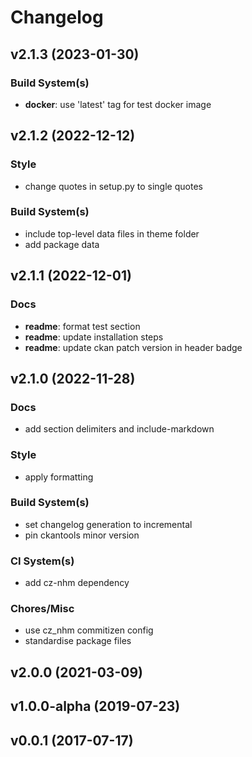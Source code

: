 # Changelog

## v2.1.3 (2023-01-30)

### Build System(s)

- **docker**: use 'latest' tag for test docker image

## v2.1.2 (2022-12-12)

### Style

- change quotes in setup.py to single quotes

### Build System(s)

- include top-level data files in theme folder
- add package data

## v2.1.1 (2022-12-01)

### Docs

- **readme**: format test section
- **readme**: update installation steps
- **readme**: update ckan patch version in header badge

## v2.1.0 (2022-11-28)

### Docs

- add section delimiters and include-markdown

### Style

- apply formatting

### Build System(s)

- set changelog generation to incremental
- pin ckantools minor version

### CI System(s)

- add cz-nhm dependency

### Chores/Misc

- use cz_nhm commitizen config
- standardise package files

## v2.0.0 (2021-03-09)

## v1.0.0-alpha (2019-07-23)

## v0.0.1 (2017-07-17)
